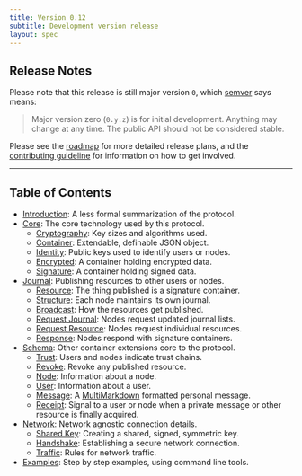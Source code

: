 ```yaml
---
title: Version 0.12
subtitle: Development version release
layout: spec
---
```


## Release Notes

Please note that this release is still major version `0`, which [semver][semver]
says means:

> Major version zero (`0.y.z`) is for initial development. Anything may change
> at any time. The public API should not be considered stable.

Please see the [roadmap](/roadmap) for more detailed release plans,
and the [contributing guideline](/contributing) for information
on how to get involved.

---

## Table of Contents

* [Introduction](./introduction): A less formal summarization of the protocol.
* [Core](./core): The core technology used by this protocol.
	- [Cryptography](./core/cryptography): Key sizes and algorithms used.
	- [Container](./core/container): Extendable, definable JSON object.
	- [Identity](./core/identity): Public keys used to identify users or nodes.
	- [Encrypted](./core/encrypted): A container holding encrypted data.
	- [Signature](./core/signature): A container holding signed data.
* [Journal](./journal): Publishing resources to other users or nodes.
	- [Resource](./journal/resource): The thing published is a signature container.
	- [Structure](./journal/structure): Each node maintains its own journal.
	- [Broadcast](./journal/broadcast): How the resources get published.
	- [Request Journal](./journal/request_journal): Nodes request updated journal lists.
	- [Request Resource](./journal/request_resource): Nodes request individual resources.
	- [Response](./journal/response): Nodes respond with signature containers.
* [Schema](./schema): Other container extensions core to the protocol.
	- [Trust](./schema/trust): Users and nodes indicate trust chains.
	- [Revoke](./schema/revoke): Revoke any published resource.
	- [Node](./schema/node): Information about a node.
	- [User](./schema/user): Information about a user.
	- [Message](./schema/message): A [MultiMarkdown][multimark] formatted personal message.
	- [Receipt](./schema/receipt): Signal to a user or node when a private message
		or other resource is finally acquired.
* [Network](./network): Network agnostic connection details.
	- [Shared Key](./network/shared_key): Creating a shared, signed, symmetric key.
	- [Handshake](./network/handshake): Establishing a secure network connection.
	- [Traffic](./network/traffic): Rules for network traffic.
* [Examples](./example): Step by step examples, using command line tools.


[semver]: http://semver.org/
[multimark]: https://en.wikipedia.org/wiki/MultiMarkdown

